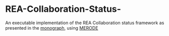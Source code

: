 # REA-Collaboration-Status-
An executable implementation of the REA Collaboration status framework as presented in the [monograph](https://aaahqbookstore.org/catalog/book/rea-accounting-model-accounting-and-economic-ontology), using [MERODE](https://merode.econ.kuleuven.be)

